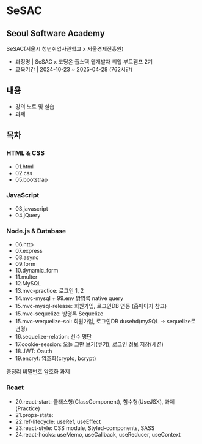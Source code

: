 # SeSAC

## Seoul Software Academy

SeSAC(서울시 청년취업사관학교 x 서울경제진흥원)

- 과정명 | SeSAC x 코딩온 풀스택 웹개발자 취업 부트캠프 2기
- 교육기간 | 2024-10-23 ~ 2025-04-28 (762시간)

## 내용

- 강의 노트 및 실습
- 과제

## 목차

### HTML & CSS

- 01.html
- 02.css
- 05.bootstrap

### JavaScript

- 03.javascript
- 04.jQuery

### Node.js & Database

- 06.http
- 07.express
- 08.async
- 09.form
- 10.dynamic_form
- 11.multer
- 12.MySQL
- 13.mvc-practice: 로그인 1, 2
- 14.mvc-mysql + 99.env 방명록 native query
- 15.mvc-mysql-release: 회원가입, 로그인DB 연동 (홈페이지 참고)
- 15.mvc-sequelize: 방명록 Sequelize
- 15.mvc-wequelize-sol: 회원가입, 로그인DB dusehd(mySQL -> sequelize로 변경)
- 16.sequelize-relation: 선수 명단
- 17.cookie-session: 오늘 그만 보기(쿠키), 로그인 정보 저장(세션)
- 18.JWT: Oauth
- 19.encryt: 암호화(crypto, bcrypt)

총정리 비밀번호 암호화 과제

### React

- 20.react-start: 클래스형(ClassComponent), 함수형(UseJSX), 과제(Practice)
- 21.props-state:
- 22.ref-lifecycle: useRef, useEffect
- 23.react-style: CSS module, Styled-components, SASS
- 24.react-hooks: useMemo, useCallback, useReducer, useContext
